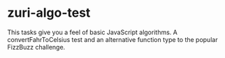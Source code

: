 # zuri-algo-test

This tasks give you a feel of basic JavaScript algorithms. A convertFahrToCelsius test and an alternative function type to the popular FizzBuzz challenge.
